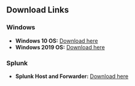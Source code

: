 ## Download Links

### Windows

- **Windows 10 OS:** [Download here](https://www.microsoft.com/en-us/evalcenter/)
- **Windows 2019 OS:** [Download here](https://www.microsoft.com/en-us/evalcenter/)

### Splunk

- **Splunk Host and Forwarder:** [Download here](https://www.splunk.com/en_us/download.html)
